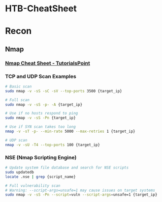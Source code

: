 # HTB-CheatSheet

# Recon

## Nmap

### [Nmap Cheat Sheet - TutorialsPoint](https://www.tutorialspoint.com/nmap-cheat-sheet)

### TCP and UDP Scan Examples

```bash
# Basic scan
sudo nmap -v -sS -sC -sV --top-ports 3500 {target_ip}

# Full scan
sudo nmap -v -sS -p- -A {target_ip}

# Use if no hosts respond to ping
sudo nmap -v -sS -Pn {target_ip}

# Use if SYN scan takes too long
nmap -v -sT -p- --min-rate 5000 --max-retries 1 {target_ip}

# UDP scan
nmap -v -sU -T4 --top-ports 100 {target_ip}
```

### NSE (Nmap Scripting Engine)

```bash
# Update system file database and search for NSE scripts
sudo updatedb
locate .nse | grep {script_name}

# Full vulnerability scan
# Warning: --script-args=unsafe=1 may cause issues on target systems
sudo nmap -v -sS -Pn --script=vuln --script-args=unsafe=1 {target_ip}
```
